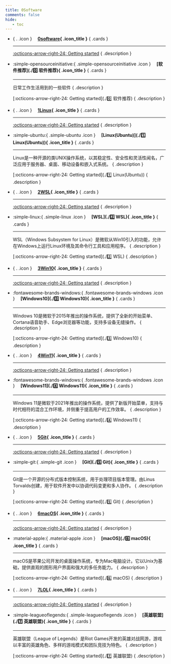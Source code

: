 ```yaml
---
title: 0Software
comments: false
hide:
   - toc
---
```


<div class="grid cards index-info" markdown>

-   { . .icon } &ensp;&ensp;__[0software](./0software){ .icon_title }__
{ .cards }

	---

	

	[:octicons-arrow-right-24: Getting started](./0software)
{ .description }

-   :simple-opensourceinitiative:{ .simple-opensourceinitiative .icon } &ensp;&ensp;__[软件推荐](./0️⃣ 软件推荐){ .icon_title }__
{ .cards }

	---

	日常工作生活用到的一些软件
{ .description }

	[:octicons-arrow-right-24: Getting started](./0️⃣ 软件推荐)
{ .description }

-   { . .icon } &ensp;&ensp;__[1Linux](./1Linux){ .icon_title }__
{ .cards }

	---

	

	[:octicons-arrow-right-24: Getting started](./1Linux)
{ .description }

-   :simple-ubuntu:{ .simple-ubuntu .icon } &ensp;&ensp;__[Linux(Ubuntu)](./1️⃣ Linux(Ubuntu)){ .icon_title }__
{ .cards }

	---

	Linux是一种开源的类UNIX操作系统，以其稳定性、安全性和灵活性闻名，广泛应用于服务器、桌面、移动设备和嵌入式系统。
{ .description }

	[:octicons-arrow-right-24: Getting started](./1️⃣ Linux(Ubuntu))
{ .description }

-   { . .icon } &ensp;&ensp;__[2WSL](./2WSL){ .icon_title }__
{ .cards }

	---

	

	[:octicons-arrow-right-24: Getting started](./2WSL)
{ .description }

-   :simple-linux:{ .simple-linux .icon } &ensp;&ensp;__[WSL](./2️⃣ WSL){ .icon_title }__
{ .cards }

	---

	WSL（Windows Subsystem for Linux）是微软从Win10引入的功能，允许在Windows上运行Linux环境及其命令行工具和应用程序。
{ .description }

	[:octicons-arrow-right-24: Getting started](./2️⃣ WSL)
{ .description }

-   { . .icon } &ensp;&ensp;__[3Win10](./3Win10){ .icon_title }__
{ .cards }

	---

	

	[:octicons-arrow-right-24: Getting started](./3Win10)
{ .description }

-   :fontawesome-brands-windows:{ .fontawesome-brands-windows .icon } &ensp;&ensp;__[Windows10](./3️⃣ Windows10){ .icon_title }__
{ .cards }

	---

	Windows 10是微软于2015年推出的操作系统，提供了全新的开始菜单、Cortana语音助手、Edge浏览器等功能，支持多设备无缝操作。
{ .description }

	[:octicons-arrow-right-24: Getting started](./3️⃣ Windows10)
{ .description }

-   { . .icon } &ensp;&ensp;__[4Win11](./4Win11){ .icon_title }__
{ .cards }

	---

	

	[:octicons-arrow-right-24: Getting started](./4Win11)
{ .description }

-   :fontawesome-brands-windows:{ .fontawesome-brands-windows .icon } &ensp;&ensp;__[Windows11](./4️⃣ Windows11){ .icon_title }__
{ .cards }

	---

	Windows 11是微软于2021年推出的操作系统，提供了新版开始菜单，支持与时代相符的混合工作环境，并侧重于提高用户的工作效率。
{ .description }

	[:octicons-arrow-right-24: Getting started](./4️⃣ Windows11)
{ .description }

-   { . .icon } &ensp;&ensp;__[5Git](./5Git){ .icon_title }__
{ .cards }

	---

	

	[:octicons-arrow-right-24: Getting started](./5Git)
{ .description }

-   :simple-git:{ .simple-git .icon } &ensp;&ensp;__[Git](./5️⃣ Git){ .icon_title }__
{ .cards }

	---

	Git是一个开源的分布式版本控制系统，用于处理项目版本管理。由Linus Torvalds创建，用于软件开发中以协调代码变更和多人协作。
{ .description }

	[:octicons-arrow-right-24: Getting started](./5️⃣ Git)
{ .description }

-   { . .icon } &ensp;&ensp;__[6macOS](./6macOS){ .icon_title }__
{ .cards }

	---

	

	[:octicons-arrow-right-24: Getting started](./6macOS)
{ .description }

-   :material-apple:{ .material-apple .icon } &ensp;&ensp;__[macOS](./6️⃣ macOS){ .icon_title }__
{ .cards }

	---

	macOS是苹果公司开发的桌面操作系统，专为Mac电脑设计。它以Unix为基础，提供直观的图形用户界面和强大的多任务能力。
{ .description }

	[:octicons-arrow-right-24: Getting started](./6️⃣ macOS)
{ .description }

-   { . .icon } &ensp;&ensp;__[7LOL](./7LOL){ .icon_title }__
{ .cards }

	---

	

	[:octicons-arrow-right-24: Getting started](./7LOL)
{ .description }

-   :simple-leagueoflegends:{ .simple-leagueoflegends .icon } &ensp;&ensp;__[英雄联盟](./7️⃣ 英雄联盟){ .icon_title }__
{ .cards }

	---

	英雄联盟（League of Legends）是Riot Games开发的英雄对战网游，游戏以丰富的英雄角色、多样的游戏模式和团队竞技为特色。
{ .description }

	[:octicons-arrow-right-24: Getting started](./7️⃣ 英雄联盟)
{ .description }

</div>